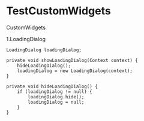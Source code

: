 # TestCustomWidgets
CustomWidgets

1.LoadingDialog 
```
LoadingDialog loadingDialog;

private void showLoadingDialog(Context context) {
    hideLoadingDialog();
    loadingDialog = new LoadingDialog(context);
}

private void hideLoadingDialog() {
    if (loadingDialog != null) {
        loadingDialog.hide();
        loadingDialog = null;
    }
}
```
